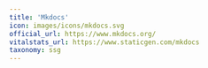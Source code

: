 ```yaml
---
title: 'Mkdocs'
icon: images/icons/mkdocs.svg
official_url: https://www.mkdocs.org/
vitalstats_url: https://www.staticgen.com/mkdocs
taxonomy: ssg
---
```

